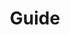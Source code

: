 ---
permalink: /guide/
title: "Guide"
author_profile: true
redirect_from: 
  - /md/
  - /guide.html
---
